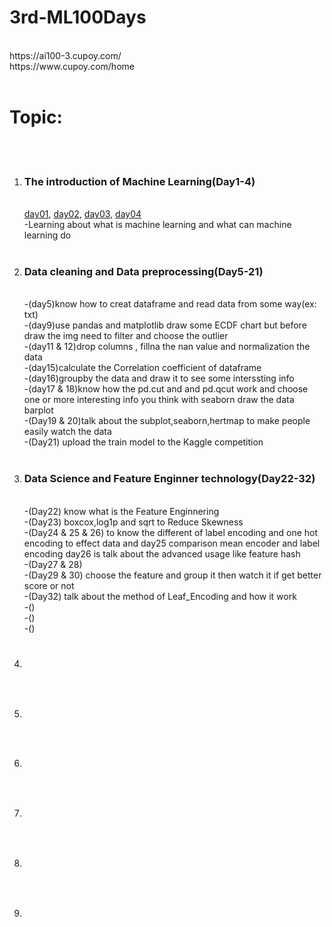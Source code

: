 # 3rd-ML100Days
<br>
https://ai100-3.cupoy.com/

<br>
https://www.cupoy.com/home

<br>
<br>
<h1>Topic:</h1>
<br>
<br>
<ol>
<li><h3>The introduction of Machine Learning(Day1-4)</h3></li>
<br>
<a href="https://github.com/Yifong-Cheng/3rd-ML100Days/blob/master/homework/Day_001_HW.ipynb">day01</a>,
<a href="https://github.com/Yifong-Cheng/3rd-ML100Days/blob/master/homework/Day_002_HW.ipynb">day02</a>,
<a href="https://github.com/Yifong-Cheng/3rd-ML100Days/blob/master/homework/Day_003_HW.ipynb">day03</a>,
<a href="https://github.com/Yifong-Cheng/3rd-ML100Days/blob/master/homework/Day_004_HW.ipynb">day04</a>
 </br>
-Learning about what is machine learning and what can machine learning do
<br><br>
 
<li><h3>Data cleaning and Data preprocessing(Day5-21)</h3></li>
<br>
-(day5)know how to creat dataframe and read data from some way(ex: txt)
<br>
-(day9)use pandas and matplotlib draw some ECDF chart but before draw the img need to filter and choose the outlier
<br>
-(day11 & 12)drop columns , fillna the nan value and normalization the data
<br>
-(day15)calculate the Correlation coefficient of dataframe
<br>
-(day16)groupby the data and draw it to see some interssting info
<br>
-(day17 & 18)know how the pd.cut and and pd.qcut work and choose one or more interesting  info you think with seaborn draw the data barplot 
<br>
-(Day19 & 20)talk about the subplot,seaborn,hertmap to make people easily watch the data
<br>
-(Day21) upload the train model to the Kaggle competition
<br><br>
<li><h3>Data Science and Feature Enginner technology(Day22-32)</h3></li>
<br>
-(Day22) know what is the Feature Enginnering
<br>
-(Day23) boxcox,log1p and sqrt to Reduce Skewness
<br>
-(Day24 & 25 & 26) to know the different of label encoding and one hot encoding to effect data and day25 comparison mean encoder and label encoding day26 is talk about the advanced usage like feature hash
<br>
-(Day27 & 28)
<br>
-(Day29 & 30) choose the feature and group it then watch it if get better score or not
<br>
-(Day32) talk about the method of Leaf_Encoding and how it work
<br>
-()
<br>
-()
<br>
-()
<br><br>
<li><h3></h3></li>
<br>
<li><h3></h3></li>
<br>
<li><h3></h3></li>
<br>
<li><h3></h3></li>
<br>
<li><h3></h3></li>
<br>
<li><h3></h3></li>
<br>
</ol>
